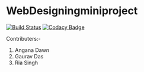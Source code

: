 # WebDesigningminiproject


[![Build Status](https://dev.azure.com/anganadawn/2009MYSSPSB1_TEAM07/_apis/build/status/99002546.2009MYSSPSB1_WEB_TEAM07?branchName=master)](https://dev.azure.com/anganadawn/2009MYSSPSB1_TEAM07/_build/latest?definitionId=1&branchName=master)
[![Codacy Badge](https://app.codacy.com/project/badge/Grade/f0e58f5fad8a43f9aac1d136ed3ad6e8)](https://www.codacy.com/gh/99002546/2009MYSSPSB1_WEB_TEAM07/dashboard?utm_source=github.com&amp;utm_medium=referral&amp;utm_content=99002546/2009MYSSPSB1_WEB_TEAM07&amp;utm_campaign=Badge_Grade)


Contributers:-
1) Angana Dawn
2) Gaurav Das
3) Ria Singh
